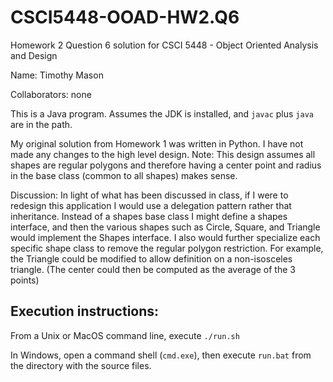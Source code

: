 # CSCI5448-OOAD-HW2.Q6
Homework 2 Question 6 solution for CSCI 5448 - Object Oriented Analysis and Design

Name: Timothy Mason

Collaborators: none

This is a Java program.  Assumes the JDK is installed, and `javac` plus `java` are in the path.

My original solution from Homework 1 was written in Python.  I have not made any changes to the high level design.  Note: This
design assumes all shapes are regular polygons and therefore having a center point and radius
in the base class (common to all shapes) makes sense.

Discussion: In light of what has been discussed in class, if I were to redesign this
application I would use a delegation pattern rather that inheritance.  Instead
of a shapes base class I might define a shapes interface, and then the various
shapes such as Circle, Square, and Triangle would implement the Shapes
interface.  I also would further specialize each specific shape class to
remove the regular polygon restriction.  For example, the Triangle could be
modified to allow definition on a non-isosceles triangle.  (The center could
then be computed as the average of the 3 points)

## Execution instructions:

From a Unix or MacOS command line, execute `./run.sh`

In Windows, open a command shell (`cmd.exe`), then execute `run.bat` from the directory with the source files.
